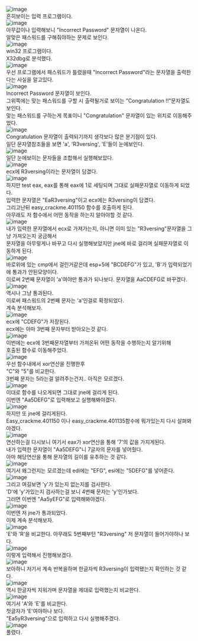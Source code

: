 ![image](https://user-images.githubusercontent.com/76879581/103632843-45cad780-4f88-11eb-972b-d13854d6d6c5.png)  
흔히보이는 입력 프로그램이다.  
![image](https://user-images.githubusercontent.com/76879581/103632850-482d3180-4f88-11eb-8b78-1bace5f0244e.png)  
아무값이나 입력해보니 "Incorrect Password" 문자열이 나온다.  
알맞은 패스워드를 구해줘야하는 문제로 보인다.  
![image](https://user-images.githubusercontent.com/76879581/103632863-4c594f00-4f88-11eb-948c-0b94637676e1.png)  
win32 프로그램이다.  
X32dbg로 분석했다.  
![image](https://user-images.githubusercontent.com/76879581/103632868-4e231280-4f88-11eb-9de0-4ba4ab50c90d.png)  
우선 프로그램에서 패스워드가 틀렸을때 "Incorrect Password"라는 문자열을  출력한다는 사실을 알고있다.  
![image](https://user-images.githubusercontent.com/76879581/103632876-51b69980-4f88-11eb-94bb-293a98573ad8.png)  
Incorrect Password 문자열이 보인다.  
그위쪽에는 맞는 패스워드를 구할 시 출력될거로 보이는 "Congratulation !!"문자열도 보인다.  
맞는 패스워드를 구하는게 목표이니 "Congratulation" 문자열이 있는 위치로 이동해주었다.  
![image](https://user-images.githubusercontent.com/76879581/103632884-5418f380-4f88-11eb-8207-5f51eafc7295.png)  
Congratulation 문자열이 출력되기까지 생각보다 많은 분기점이 있다.  
일단 문자열참조들을 보면 'a', 'R3versing', 'E'들이 눈에보인다.  
![image](https://user-images.githubusercontent.com/76879581/103632901-5713e400-4f88-11eb-9cf1-d4dbfce514b1.png)  
일단 눈에보이는 문자들을 조합해서 실행해보았다.  
![image](https://user-images.githubusercontent.com/76879581/103632908-58451100-4f88-11eb-823f-8f262b818003.png)  
ecx에 R3versing이라는 문자열이 담겼다.  
![image](https://user-images.githubusercontent.com/76879581/103632920-5a0ed480-4f88-11eb-9b64-d21fe871e248.png)  
하지만 test eax, eax를 통해 eax에 1로 세팅되며 그대로 실패문자열로 이동하게 되었다.  
입력한 문자열은 "EaR3versing"이고 ecx에는 R3versing이 담겼다.  
그리고난뒤 easy_crackme.401150 함수를 호출하게 된다.  
아무래도 저 함수에서 어떤 동작을 하는지 알아야할 것 같다.  
![image](https://user-images.githubusercontent.com/76879581/103632929-5da25b80-4f88-11eb-8984-f131d7ff94b5.png)  
내가 입력한 문자열에서 ecx로 가져가는지, 아니면 이미 있는 "R3versing"문자열을 그냥 가져오는지 궁금해서  
문자열을 아무렇게나 바꾸고 다시 실행해보았지만 jne에 바로 걸리며 실패문자열로 이동하게 된다.  
![image](https://user-images.githubusercontent.com/76879581/103632935-6004b580-4f88-11eb-9e2c-ebafce4e3762.png)  
바로위에 있는 cmp에서 걸린거같은데 esp+5에 "BCDEFG"가 있고, 'B'가 입력되었기에 통과가 안된모양이다.  
이로써 2번째 문자열이 'a'여야만 통과가 되나보다. 문자열을 AaCDEFG로 바꾸겠다. 
![image](https://user-images.githubusercontent.com/76879581/103632937-6135e280-4f88-11eb-9b35-3552326f315c.png)  
역시나 그냥 통과된다.  
이로써 패스워드의 2번째 문자는 'a'인걸로 확정되었다.  
계속 분석해보자.  
![image](https://user-images.githubusercontent.com/76879581/103632942-63983c80-4f88-11eb-81ad-0b0ee308de48.png)  
ecx에 "CDEFG"가 저장된다.  
ecx에는 아마 3번째 문자부터 받아오는것 같다.  
![image](https://user-images.githubusercontent.com/76879581/103632946-65620000-4f88-11eb-9581-fff52e04f9f1.png)  
이번에는 ecx에 3번째문자열부터 가져온뒤 어떤 동작을 수행하는지 알기위해  
호출된 함수로 이동해주었다.  
![image](https://user-images.githubusercontent.com/76879581/103632951-67c45a00-4f88-11eb-8b32-daa3e47bd164.png)  
우선 함수내에서 xor연산을 진행한후  
"C"와 "5"를 비교한다.  
3번째 문자는 5라는걸 알려주는건지.. 아직은 모르겠다.  
![image](https://user-images.githubusercontent.com/76879581/103632955-698e1d80-4f88-11eb-852c-d07974ef8eb7.png)  
이대로 함수를 나오게되면 그대로 jne에 걸리게 된다.  
이번엔 "Aa5DEFG"로 입력해보고 실행해봐야겠다.  
![image](https://user-images.githubusercontent.com/76879581/103632963-6abf4a80-4f88-11eb-96b5-2d2670ba88ce.png)  
하지만 또 jne에 걸리게된다.  
Easy_crackme.401150 이나 easy_crackme.401135함수에 뭐가있는지 다시 살펴봐야겠다.  
![image](https://user-images.githubusercontent.com/76879581/103632966-6c890e00-4f88-11eb-959b-e3fabd6e40ed.png)  
연산하는걸 다시보니 여기서 eax가 xor연산을 통해 '7'의 값을 가지게된다.  
내가 입력한 문자열이 "Aa5DEFG"니 7글자의 문자를 넣어줬다.  
아마 해당연산을 통해 문자열의 길이를 유추하는 것 같다.  
![image](https://user-images.githubusercontent.com/76879581/103632974-6e52d180-4f88-11eb-8891-73de25ed0860.png)  
여기서 왜그런지는 모르겠는데 edi에는 "EFG", esi에는 "5DEFG"를 넣어준다.  
![image](https://user-images.githubusercontent.com/76879581/103632979-6f83fe80-4f88-11eb-8434-7b73a619ee13.png)  
그리고 여길보면 'y'가 있는지 없는지를 검사한다.  
'D'에 'y'가있는지 검사하는걸 보니 4번째 문자는 'y'인가보다.  
그러면 이번엔 "Aa5yEFG"로 입력해봐야겠다.  
![image](https://user-images.githubusercontent.com/76879581/103632982-714dc200-4f88-11eb-9378-bdcee6dfdf10.png)  
이번엔 저 jne가 통과되었다.  
이제 계속 분석해보자.  
![image](https://user-images.githubusercontent.com/76879581/103632986-73178580-4f88-11eb-8250-63a87e10673e.png)  
'E'와 'R'을 비교한다. 아무래도 5번째부턴 "R3versing" 저 문자열이 들어가야하나 보다.  
![image](https://user-images.githubusercontent.com/76879581/103632994-74e14900-4f88-11eb-89aa-6e7db9d0d178.png)  
이렇게 입력해서 진행해보겠다.  
![image](https://user-images.githubusercontent.com/76879581/103633002-7743a300-4f88-11eb-99ea-e54ab3cbeb25.png)  
보아하니 저기서 계속 반복을하며 한글자씩 R3versing이 입력됐는지 확인하는 것 같다.  
![image](https://user-images.githubusercontent.com/76879581/103633010-790d6680-4f88-11eb-9bca-c187d6773fc0.png)  
역시 한글자씩 지워가며 문자열을 제대로 입력했는지 비교한다.  
![image](https://user-images.githubusercontent.com/76879581/103633019-7ad72a00-4f88-11eb-84d8-a98195ada344.png)  
여기서 'A'와 'E'를 비교한다.  
첫글자가 'E'여야하나 보다.  
"Ea5yR3versing"으로 입력하고 다시 실행해주겠다.  
![image](https://user-images.githubusercontent.com/76879581/103633027-7d398400-4f88-11eb-8b24-93e31e50107c.png)  
풀렸다.